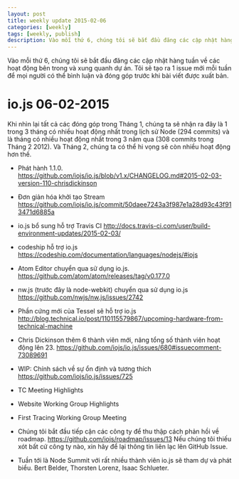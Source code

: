 ```yaml
---
layout: post
title: weekly update 2015-02-06
categories: [weekly]
tags: [weekly, publish]
description: Vào mỗi thứ 6, chúng tôi sẽ bắt đầu đăng các cập nhật hàng tuần về các hoạt động bên trong và xung quanh dự án. Tôi sẽ tạo ra 1 issue mới mỗi tuần để mọi người có thể bình luận và đóng góp trước khi bài viết được xuất bản.
---
```


Vào mỗi thứ 6, chúng tôi sẽ bắt đầu đăng các cập nhật hàng tuần về các hoạt động bên trong và xung quanh dự án. Tôi sẽ tạo ra 1 issue mới mỗi tuần để mọi người có thể bình luận và đóng góp trước khi bài viết được xuất bản.

# io.js 06-02-2015

Khi nhìn lại tất cả các đóng góp trong Tháng 1, chúng ta sẽ nhận ra đây là 1 trong 3 tháng có nhiều hoạt động nhất trong lịch sử Node (294 commits) và là tháng có nhiều hoạt động nhất trong 3 năm qua (308 commits trong Tháng 2 2012). Và Tháng 2, chúng ta có thể hi vọng sẽ còn nhiều hoạt động hơn thế.

* Phát hành 1.1.0. https://github.com/iojs/io.js/blob/v1.x/CHANGELOG.md#2015-02-03-version-110-chrisdickinson

* Đơn giản hóa khởi tạo Stream https://github.com/iojs/io.js/commit/50daee7243a3f987e1a28d93c43f913471d6885a

* io.js bổ sung hỗ trợ Travis CI http://docs.travis-ci.com/user/build-environment-updates/2015-02-03/

* codeship hỗ trợ io.js https://codeship.com/documentation/languages/nodejs/#iojs

* Atom Editor chuyển qua sử dụng io.js. https://github.com/atom/atom/releases/tag/v0.177.0

* nw.js (trước đây là node-webkit) chuyển qua sử dụng io.js https://github.com/nwjs/nw.js/issues/2742

* Phần cứng mới của Tessel sẽ hỗ trợ io.js http://blog.technical.io/post/110115579867/upcoming-hardware-from-technical-machine

* Chris Dickinson thêm 6 thành viên mới, nâng tổng số thành viên hoạt động lên 23. https://github.com/iojs/io.js/issues/680#issuecomment-73089691

* WIP: Chính sách về sự ổn định và tương thích https://github.com/iojs/io.js/issues/725

* TC Meeting Highlights

* Website Working Group Highlights

* First Tracing Working Group Meeting

* Chúng tôi bắt đầu tiếp cận các công ty để thu thập cách phản hồi về roadmap. https://github.com/iojs/roadmap/issues/13 Nếu chúng tôi thiếu xót bất cứ công ty nào, xin hãy để lại thông tin liên lạc lên GitHub Issue.

* Tuần tới là Node Summit với rất nhiều thành viên io.js sẽ tham dự và phát biểu. Bert Belder, Thorsten Lorenz, Isaac Schlueter.